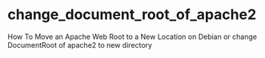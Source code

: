 # change_document_root_of_apache2
How To Move an Apache Web Root to a New Location on Debian or change DocumentRoot of apache2 to new directory

